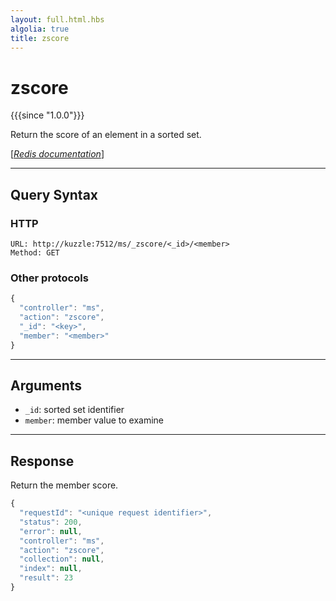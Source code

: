 ```yaml
---
layout: full.html.hbs
algolia: true
title: zscore
---
```


# zscore

{{{since "1.0.0"}}}

Return the score of an element in a sorted set.

[[_Redis documentation_]](https://redis.io/commands/zscore)

---

## Query Syntax

### HTTP

```http
URL: http://kuzzle:7512/ms/_zscore/<_id>/<member>
Method: GET
```

### Other protocols

```js
{
  "controller": "ms",
  "action": "zscore",
  "_id": "<key>",
  "member": "<member>"
}
```

---

## Arguments

* `_id`: sorted set identifier
* `member`: member value to examine

---

## Response

Return the member score.

```javascript
{
  "requestId": "<unique request identifier>",
  "status": 200,
  "error": null,
  "controller": "ms",
  "action": "zscore",
  "collection": null,
  "index": null,
  "result": 23
}
```
